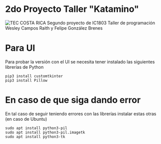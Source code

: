 # 2do Proyecto Taller "Katamino"
![TEC COSTA RICA](https://upload.wikimedia.org/wikipedia/commons/thumb/c/c8/Firma_TEC.svg/1280px-Firma_TEC.svg.png)
Segundo proyecto de IC1803 Taller de programación
Wesley Campos Raith y Felipe González Brenes

# Para UI
Para probar la versión con el UI se necesita tener instalado las siguientes librerías de Python
```
pip3 install customtkinter
pip3 install Pillow
```
# En caso de que siga dando error
En tal caso de seguir teniendo errores con las librerías instalar estas otras (en caso de Ubuntu)
```
sudo apt install python3-pil
sudo apt install python3-pil.imagetk
sudo apt install python3-tk
```
